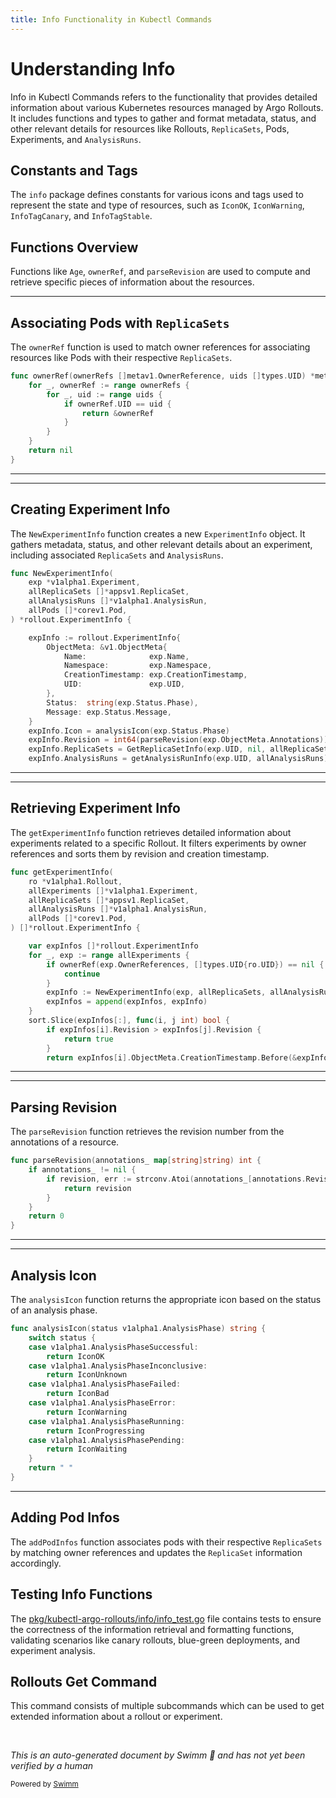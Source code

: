 ```yaml
---
title: Info Functionality in Kubectl Commands
---
```

# Understanding Info

Info in Kubectl Commands refers to the functionality that provides detailed information about various Kubernetes resources managed by Argo Rollouts. It includes functions and types to gather and format metadata, status, and other relevant details for resources like Rollouts, <SwmToken path="pkg/kubectl-argo-rollouts/info/experiment_info.go" pos="35:3:3" line-data="	expInfo.ReplicaSets = GetReplicaSetInfo(exp.UID, nil, allReplicaSets, allPods)">`ReplicaSets`</SwmToken>, Pods, Experiments, and <SwmToken path="pkg/kubectl-argo-rollouts/info/experiment_info.go" pos="36:3:3" line-data="	expInfo.AnalysisRuns = getAnalysisRunInfo(exp.UID, allAnalysisRuns)">`AnalysisRuns`</SwmToken>.

## Constants and Tags

The <SwmToken path="pkg/kubectl-argo-rollouts/info/info.go" pos="1:2:2" line-data="package info">`info`</SwmToken> package defines constants for various icons and tags used to represent the state and type of resources, such as <SwmToken path="pkg/kubectl-argo-rollouts/info/experiment_info.go" pos="87:3:3" line-data="		return IconOK">`IconOK`</SwmToken>, <SwmToken path="pkg/kubectl-argo-rollouts/info/experiment_info.go" pos="93:3:3" line-data="		return IconWarning">`IconWarning`</SwmToken>, <SwmToken path="pkg/kubectl-argo-rollouts/info/info.go" pos="28:1:1" line-data="	InfoTagCanary  = &quot;canary&quot;">`InfoTagCanary`</SwmToken>, and <SwmToken path="pkg/kubectl-argo-rollouts/info/info.go" pos="29:1:1" line-data="	InfoTagStable  = &quot;stable&quot;">`InfoTagStable`</SwmToken>.

## Functions Overview

Functions like <SwmToken path="pkg/kubectl-argo-rollouts/info/info.go" pos="43:2:2" line-data="func Age(m v1.ObjectMeta) string {">`Age`</SwmToken>, <SwmToken path="pkg/kubectl-argo-rollouts/info/info.go" pos="47:2:2" line-data="func ownerRef(ownerRefs []metav1.OwnerReference, uids []types.UID) *metav1.OwnerReference {">`ownerRef`</SwmToken>, and <SwmToken path="pkg/kubectl-argo-rollouts/info/info.go" pos="58:2:2" line-data="func parseRevision(annotations_ map[string]string) int {">`parseRevision`</SwmToken> are used to compute and retrieve specific pieces of information about the resources.

<SwmSnippet path="/pkg/kubectl-argo-rollouts/info/info.go" line="47">

---

## Associating Pods with <SwmToken path="pkg/kubectl-argo-rollouts/info/experiment_info.go" pos="35:3:3" line-data="	expInfo.ReplicaSets = GetReplicaSetInfo(exp.UID, nil, allReplicaSets, allPods)">`ReplicaSets`</SwmToken>

The <SwmToken path="pkg/kubectl-argo-rollouts/info/info.go" pos="47:2:2" line-data="func ownerRef(ownerRefs []metav1.OwnerReference, uids []types.UID) *metav1.OwnerReference {">`ownerRef`</SwmToken> function is used to match owner references for associating resources like Pods with their respective <SwmToken path="pkg/kubectl-argo-rollouts/info/experiment_info.go" pos="35:3:3" line-data="	expInfo.ReplicaSets = GetReplicaSetInfo(exp.UID, nil, allReplicaSets, allPods)">`ReplicaSets`</SwmToken>.

```go
func ownerRef(ownerRefs []metav1.OwnerReference, uids []types.UID) *metav1.OwnerReference {
	for _, ownerRef := range ownerRefs {
		for _, uid := range uids {
			if ownerRef.UID == uid {
				return &ownerRef
			}
		}
	}
	return nil
}
```

---

</SwmSnippet>

<SwmSnippet path="/pkg/kubectl-argo-rollouts/info/experiment_info.go" line="16">

---

## Creating Experiment Info

The <SwmToken path="pkg/kubectl-argo-rollouts/info/experiment_info.go" pos="16:2:2" line-data="func NewExperimentInfo(">`NewExperimentInfo`</SwmToken> function creates a new <SwmToken path="pkg/kubectl-argo-rollouts/info/experiment_info.go" pos="21:5:5" line-data=") *rollout.ExperimentInfo {">`ExperimentInfo`</SwmToken> object. It gathers metadata, status, and other relevant details about an experiment, including associated <SwmToken path="pkg/kubectl-argo-rollouts/info/experiment_info.go" pos="35:3:3" line-data="	expInfo.ReplicaSets = GetReplicaSetInfo(exp.UID, nil, allReplicaSets, allPods)">`ReplicaSets`</SwmToken> and <SwmToken path="pkg/kubectl-argo-rollouts/info/experiment_info.go" pos="36:3:3" line-data="	expInfo.AnalysisRuns = getAnalysisRunInfo(exp.UID, allAnalysisRuns)">`AnalysisRuns`</SwmToken>.

```go
func NewExperimentInfo(
	exp *v1alpha1.Experiment,
	allReplicaSets []*appsv1.ReplicaSet,
	allAnalysisRuns []*v1alpha1.AnalysisRun,
	allPods []*corev1.Pod,
) *rollout.ExperimentInfo {

	expInfo := rollout.ExperimentInfo{
		ObjectMeta: &v1.ObjectMeta{
			Name:              exp.Name,
			Namespace:         exp.Namespace,
			CreationTimestamp: exp.CreationTimestamp,
			UID:               exp.UID,
		},
		Status:  string(exp.Status.Phase),
		Message: exp.Status.Message,
	}
	expInfo.Icon = analysisIcon(exp.Status.Phase)
	expInfo.Revision = int64(parseRevision(exp.ObjectMeta.Annotations))
	expInfo.ReplicaSets = GetReplicaSetInfo(exp.UID, nil, allReplicaSets, allPods)
	expInfo.AnalysisRuns = getAnalysisRunInfo(exp.UID, allAnalysisRuns)
```

---

</SwmSnippet>

<SwmSnippet path="/pkg/kubectl-argo-rollouts/info/experiment_info.go" line="40">

---

## Retrieving Experiment Info

The <SwmToken path="pkg/kubectl-argo-rollouts/info/experiment_info.go" pos="40:2:2" line-data="func getExperimentInfo(">`getExperimentInfo`</SwmToken> function retrieves detailed information about experiments related to a specific Rollout. It filters experiments by owner references and sorts them by revision and creation timestamp.

```go
func getExperimentInfo(
	ro *v1alpha1.Rollout,
	allExperiments []*v1alpha1.Experiment,
	allReplicaSets []*appsv1.ReplicaSet,
	allAnalysisRuns []*v1alpha1.AnalysisRun,
	allPods []*corev1.Pod,
) []*rollout.ExperimentInfo {

	var expInfos []*rollout.ExperimentInfo
	for _, exp := range allExperiments {
		if ownerRef(exp.OwnerReferences, []types.UID{ro.UID}) == nil {
			continue
		}
		expInfo := NewExperimentInfo(exp, allReplicaSets, allAnalysisRuns, allPods)
		expInfos = append(expInfos, expInfo)
	}
	sort.Slice(expInfos[:], func(i, j int) bool {
		if expInfos[i].Revision > expInfos[j].Revision {
			return true
		}
		return expInfos[i].ObjectMeta.CreationTimestamp.Before(&expInfos[j].ObjectMeta.CreationTimestamp)
```

---

</SwmSnippet>

<SwmSnippet path="/pkg/kubectl-argo-rollouts/info/info.go" line="58">

---

## Parsing Revision

The <SwmToken path="pkg/kubectl-argo-rollouts/info/info.go" pos="58:2:2" line-data="func parseRevision(annotations_ map[string]string) int {">`parseRevision`</SwmToken> function retrieves the revision number from the annotations of a resource.

```go
func parseRevision(annotations_ map[string]string) int {
	if annotations_ != nil {
		if revision, err := strconv.Atoi(annotations_[annotations.RevisionAnnotation]); err == nil {
			return revision
		}
	}
	return 0
}
```

---

</SwmSnippet>

<SwmSnippet path="/pkg/kubectl-argo-rollouts/info/experiment_info.go" line="84">

---

## Analysis Icon

The <SwmToken path="pkg/kubectl-argo-rollouts/info/experiment_info.go" pos="84:2:2" line-data="func analysisIcon(status v1alpha1.AnalysisPhase) string {">`analysisIcon`</SwmToken> function returns the appropriate icon based on the status of an analysis phase.

```go
func analysisIcon(status v1alpha1.AnalysisPhase) string {
	switch status {
	case v1alpha1.AnalysisPhaseSuccessful:
		return IconOK
	case v1alpha1.AnalysisPhaseInconclusive:
		return IconUnknown
	case v1alpha1.AnalysisPhaseFailed:
		return IconBad
	case v1alpha1.AnalysisPhaseError:
		return IconWarning
	case v1alpha1.AnalysisPhaseRunning:
		return IconProgressing
	case v1alpha1.AnalysisPhasePending:
		return IconWaiting
	}
	return " "
}
```

---

</SwmSnippet>

## Adding Pod Infos

The <SwmToken path="pkg/kubectl-argo-rollouts/info/pod_info.go" pos="15:2:2" line-data="func addPodInfos(rsInfos []*rollout.ReplicaSetInfo, allPods []*corev1.Pod) []*rollout.ReplicaSetInfo {">`addPodInfos`</SwmToken> function associates pods with their respective <SwmToken path="pkg/kubectl-argo-rollouts/info/experiment_info.go" pos="35:3:3" line-data="	expInfo.ReplicaSets = GetReplicaSetInfo(exp.UID, nil, allReplicaSets, allPods)">`ReplicaSets`</SwmToken> by matching owner references and updates the <SwmToken path="pkg/kubectl-argo-rollouts/info/experiment_info.go" pos="18:8:8" line-data="	allReplicaSets []*appsv1.ReplicaSet,">`ReplicaSet`</SwmToken> information accordingly.

## Testing Info Functions

The <SwmPath>[pkg/kubectl-argo-rollouts/info/info_test.go](pkg/kubectl-argo-rollouts/info/info_test.go)</SwmPath> file contains tests to ensure the correctness of the information retrieval and formatting functions, validating scenarios like canary rollouts, blue-green deployments, and experiment analysis.

## Rollouts Get Command

This command consists of multiple subcommands which can be used to get extended information about a rollout or experiment.

&nbsp;

*This is an auto-generated document by Swimm 🌊 and has not yet been verified by a human*

<SwmMeta version="3.0.0" repo-id="Z2l0aHViJTNBJTNBaW50dWl0LWFyZ28tcm9sbG91dHMtZGVtbyUzQSUzQVN3aW1tLURlbW8=" repo-name="intuit-argo-rollouts-demo"><sup>Powered by [Swimm](/)</sup></SwmMeta>
